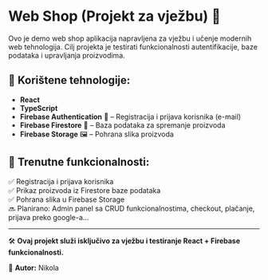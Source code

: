 # Web Shop (Projekt za vježbu) 🛒

Ovo je demo web shop aplikacija napravljena za vježbu i učenje modernih web tehnologija. Cilj projekta je testirati funkcionalnosti autentifikacije, baze podataka i upravljanja proizvodima.

## 🚀 Korištene tehnologije:
- **React** 
- **TypeScript** 
- **Firebase Authentication** 🔐 – Registracija i prijava korisnika (e-mail)  
- **Firebase Firestore** 📂 – Baza podataka za spremanje proizvoda  
- **Firebase Storage** 🖼️ – Pohrana slika proizvoda  

## 📌 Trenutne funkcionalnosti:
✅ Registracija i prijava korisnika  
✅ Prikaz proizvoda iz Firestore baze podataka  
✅ Pohrana slika u Firebase Storage  
🔜 Planirano: Admin panel sa CRUD funkcionalnostima, checkout, plačanje, prijava preko google-a...  

---

🛠️ **Ovaj projekt služi isključivo za vježbu i testiranje React + Firebase funkcionalnosti.**    

👤 **Autor:** Nikola  
